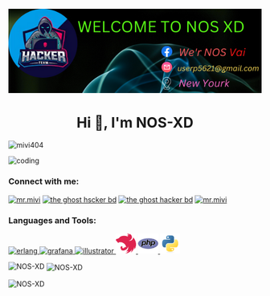 ![logo](https://github.com/NOS-XD/NOS-XD/blob/main/ne%20%2B123-456-7890%20hello%40reallygreatsite.com%20www.reallygreatsite.com.png)
<h1 align="center">Hi 👋, I'm NOS-XD</h1>
<p align="left"> <img src="https://komarev.com/ghpvc/?username=mivi404&label=Profile%20views&color=0e75b6&style=flat" alt="mivi404" /> </p>

<img aling="right" alt="coding" width="400" src="https://user-images.githubusercontent.com/121372730/217138908-5d5e6f2e-3b88-46cd-a64d-d203d3aa8a0b.png">

<h3 align="left">Connect with me:</h3>
<p align="left">
<a href="https://dev.to/mr.mivi" target="blank"><img align="center" src="https://raw.githubusercontent.com/rahuldkjain/github-profile-readme-generator/master/src/images/icons/Social/devto.svg" alt="mr.mivi" height="30" width="40" /></a>
<a href="https://fb.com/the ghost hscker bd" target="blank"><img align="center" src="https://raw.githubusercontent.com/rahuldkjain/github-profile-readme-generator/master/src/images/icons/Social/facebook.svg" alt="the ghost hscker bd" height="30" width="40" /></a>
<a href="https://www.youtube.com/c/the ghost hacker bd" target="blank"><img align="center" src="https://raw.githubusercontent.com/rahuldkjain/github-profile-readme-generator/master/src/images/icons/Social/youtube.svg" alt="the ghost hacker bd" height="30" width="40" /></a>
<a href="https://www.hackerrank.com/mr.mivi" target="blank"><img align="center" src="https://raw.githubusercontent.com/rahuldkjain/github-profile-readme-generator/master/src/images/icons/Social/hackerrank.svg" alt="mr.mivi" height="30" width="40" /></a>
</p>

<h3 align="left">Languages and Tools:</h3>
<p align="left"> <a href="https://www.erlang.org/" target="_blank" rel="noreferrer"> <img src="https://www.vectorlogo.zone/logos/erlang/erlang-official.svg" alt="erlang" width="40" height="40"/> </a> <a href="https://grafana.com" target="_blank" rel="noreferrer"> <img src="https://www.vectorlogo.zone/logos/grafana/grafana-icon.svg" alt="grafana" width="40" height="40"/> </a> <a href="https://www.adobe.com/in/products/illustrator.html" target="_blank" rel="noreferrer"> <img src="https://www.vectorlogo.zone/logos/adobe_illustrator/adobe_illustrator-icon.svg" alt="illustrator" width="40" height="40"/> </a> <a href="https://nestjs.com/" target="_blank" rel="noreferrer"> <img src="https://raw.githubusercontent.com/devicons/devicon/master/icons/nestjs/nestjs-plain.svg" alt="nestjs" width="40" height="40"/> </a> <a href="https://www.php.net" target="_blank" rel="noreferrer"> <img src="https://raw.githubusercontent.com/devicons/devicon/master/icons/php/php-original.svg" alt="php" width="40" height="40"/> </a> <a href="https://www.python.org" target="_blank" rel="noreferrer"> <img src="https://raw.githubusercontent.com/devicons/devicon/master/icons/python/python-original.svg" alt="python" width="40" height="40"/> </a> </p>

<p><img align="left" src="https://github-readme-stats.vercel.app/api/top-langs?username=NOS-XD&show_icons=true&locale=en&layout=compact" alt="NOS-XD" /></p>

<p>&nbsp;<img align="center" src="https://github-readme-stats.vercel.app/api?username=NOS-XD&show_icons=true&locale=en" alt="NOS-XD" /></p>

<p><img align="center" src="https://github-readme-streak-stats.herokuapp.com/?user=NOS-XD&" alt="NOS-XD" /></p>
